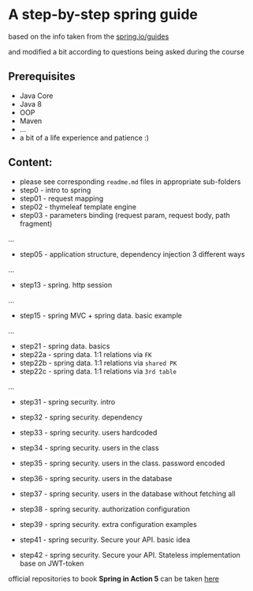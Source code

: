 # A step-by-step spring guide

based on the info taken from the [spring.io/guides](https://spring.io/guides) 

and modified a bit according to questions being asked during the course

## Prerequisites

- Java Core
- Java 8
- OOP
- Maven
- ...
- a bit of a life experience and patience :)

## Content:

- please see corresponding `readme.md` files in appropriate sub-folders
- step0 - intro to spring
- step01 - request mapping
- step02 - thymeleaf template engine
- step03 - parameters binding (request param, request body, path fragment)

...

- step05 - application structure, dependency injection 3 different ways

...

- step13 - spring. http session

...

- step15 - spring MVC + spring data. basic example

...

- step21 - spring data. basics
- step22a - spring data. 1:1 relations via `FK` 
- step22b - spring data. 1:1 relations via `shared PK` 
- step22c - spring data. 1:1 relations via `3rd table` 

...

- step31 - spring security. intro 
- step32 - spring security. dependency
- step33 - spring security. users hardcoded
- step34 - spring security. users in the class
- step35 - spring security. users in the class. password encoded
- step36 - spring security. users in the database
- step37 - spring security. users in the database without fetching all
- step38 - spring security. authorization configuration
- step39 - spring security. extra configuration examples

- step41 - spring security. Secure your API. basic idea
- step42 - spring security. Secure your API. Stateless implementation base on JWT-token

official repositories to book **Spring in Action 5**
can be taken [here](https://github.com/habuma/spring-in-action-5-samples.git) 
